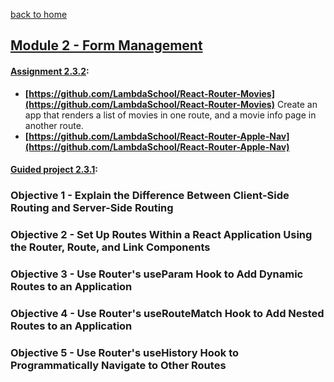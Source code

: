[back to home](https://github.com/beatlesm/)

## [Module 2 - Form Management](https://github.com/beatlesm/web/tree/main/2.3/Module232)

#### [Assignment 2.3.2](https://github.com/beatlesm/web/tree/main/2.3/Module231/assignment232):

-   **[https://github.com/LambdaSchool/React-Router-Movies](https://github.com/LambdaSchool/React-Router-Movies)**
    Create an app that renders a list of movies in one route, and a movie info page in another route.
-   **[https://github.com/LambdaSchool/React-Router-Apple-Nav](https://github.com/LambdaSchool/React-Router-Apple-Nav)**  

#### [Guided project 2.3.1](https://github.com/beatlesm/web/tree/main/2.3/Module231/guided232):


### Objective 1 - Explain the Difference Between Client-Side Routing and Server-Side Routing

### Objective 2 - Set Up Routes Within a React Application Using the Router, Route, and Link Components

### Objective 3 - Use Router's useParam Hook to Add Dynamic Routes to an Application

### Objective 4 - Use Router's useRouteMatch Hook to Add Nested Routes to an Application

### Objective 5 - Use Router's useHistory Hook to Programmatically Navigate to Other Routes